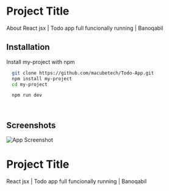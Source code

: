 
# Project Title

About
React jsx | Todo app full funcionally running | Banoqabil


## Installation

Install my-project with npm

```bash
  git clone https://github.com/macubetech/Todo-App.git
  npm install my-project
  cd my-project

  npm run dev

  
```
    
## Screenshots

![App Screenshot](https://todo-app-react-jsx.netlify.app)


# Project Title

React jsx | Todo app full funcionally running | Banoqabil


